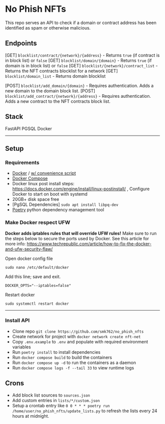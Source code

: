 # No Phish NFTs

This repo serves an API to check if a domain or contract address has been identified as spam or otherwise malicious.

## Endpoints

[GET] `blocklist/contract/{network}/{address}` - Returns `true` (if contract is in block list) or `false`
[GET] `blocklist/domain/{domain}` - Returns `true` (if domain is in block list) or `false`
[GET] `blocklist/{network}/contract_list` - Returns the NFT contracts blocklist for a network
[GET] `blocklist/domain_list` - Returns domain blocklist

[POST] `blocklist/add_domain/{domain}` - Requires authentication. Adds a new domain to the domain block list.
[POST] `blocklist/add_contract/{network}/{address}` - Requires authentication. Adds a new contract to the NFT contracts block list.


## Stack

FastAPI
PGSQL
Docker

---
## Setup

### Requirements

 - [Docker](https://docs.docker.com/engine/install/ubuntu/) / [w/ convenience script](https://docs.docker.com/engine/install/ubuntu/#install-using-the-convenience-script)
 - [Docker Compose](https://docs.docker.com/compose/install/linux/#install-using-the-repository)
 - Docker linux post install steps: https://docs.docker.com/engine/install/linux-postinstall/ , Configure Docker to start on boot with systemd
 - 20GB+ disk space free
 - [PgSQL Dependencies] `sudo apt install libpq-dev`
 - [Poetry](https://python-poetry.org/) python dependency management tool


### Make Docker respect UFW

**Docker adds iptables rules that will override UFW rules!** 
Make sure to run the steps below to secure the ports used by Docker. See this article for more info: https://www.techrepublic.com/article/how-to-fix-the-docker-and-ufw-security-flaw/

Open docker config file
```
sudo nano /etc/default/docker
```

Add this line; save and exit.
```
DOCKER_OPTS="--iptables=false"
```

Restart docker
```
sudo systemctl restart docker
```
---

### Install API

- Clone repo `git clone https://github.com/smk762/no_phish_nfts`
- Create network for project with `docker network create nft-net`
- Copy `.env.example` to `.env` and populate with required environment variables
- Run `poetry install` to install dependencies
- Run `docker compose build` to build the containers
- Run `docker compose up -d` to run the containers as a daemon
- Run `docker compose logs -f --tail 33` to view runtime logs


## Crons

- Add block list sources to `sources.json`
- Add custom entries in `lists/*/custom.json`
- Setup a crontab entry like `0 0 * * * poetry run /home/user/no_phish_nfts/update_lists.py` to refresh the lists every 24 hours at midnight.

